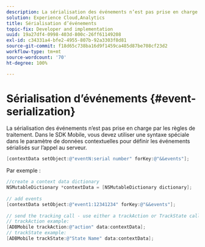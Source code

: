 ```yaml
---
description: La sérialisation des événements n’est pas prise en charge par les règles de traitement. Dans le SDK Mobile, vous devez utiliser une syntaxe spéciale dans le paramètre de données contextuelles pour définir les événements sérialisés sur l’appel au serveur.
solution: Experience Cloud,Analytics
title: Sérialisation d’événements
topic-fix: Developer and implementation
uuid: 19a27df4-0998-403d-800c-26ff61149208
exl-id: c34331a4-bfe2-4955-807b-92a3303f8d81
source-git-commit: f18d65c738ba16d9f1459ca485d87be708cf23d2
workflow-type: tm+mt
source-wordcount: '70'
ht-degree: 100%

---
```


# Sérialisation d’événements {#event-serialization}

La sérialisation des événements n’est pas prise en charge par les règles de traitement. Dans le SDK Mobile, vous devez utiliser une syntaxe spéciale dans le paramètre de données contextuelles pour définir les événements sérialisés sur l’appel au serveur.

```objective-c
[contextData setObject:@"eventN:serial number" forKey:@"&&events"];
```

Par exemple :

```objective-c
//create a context data dictionary 
NSMutableDictionary *contextData = [NSMutableDictionary dictionary]; 
 
// add events 
[contextData setObject:@"event1:12341234" forKey:@"&&events"]; 
 
// send the tracking call - use either a trackAction or TrackState call. 
// trackAction example: 
[ADBMobile trackAction:@"action" data:contextData]; 
// trackState example: 
[ADBMobile trackState:@"State Name" data:contextData]; 
```
